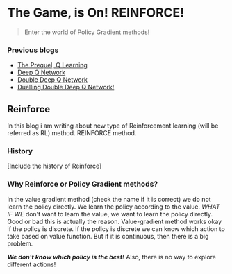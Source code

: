 # The Game, is On! REINFORCE!
> Enter the world of Policy Gradient methods!

### Previous blogs

- [The Prequel, Q Learning](https://sezan92.github.io/2020/03/18/QLearning.html)
- [Deep Q Network](https://sezan92.github.io/2020/03/18/DQN.html)
- [Double Deep Q Network](https://sezan92.github.io/2020/03/18/DDQN.html)
- [Duelling Double Deep Q Network!](https://sezan92.github.io/2020/03/18/D3QN.html)

## Reinforce

In this blog i am writing about new type of Reinforcement learning (will be referred as RL) method. REINFORCE method.

### History
[Include the history of Reinforce]

### Why Reinforce or Policy Gradient methods? 

In the value gradient method (check the name if it is correct) we do not learn the policy directly. We learn the policy according to the value. *WHAT IF WE* don't want to learn the value, we want to learn the policy directly. Good or bad this is actually the reason. Value-gradient method works okay if the policy is discrete. If the policy is discrete we can know which action to take based on value function. But if it is continuous, then there is a big problem.

***We don't know which policy is the best!***
Also, there is no way to explore different actions!

